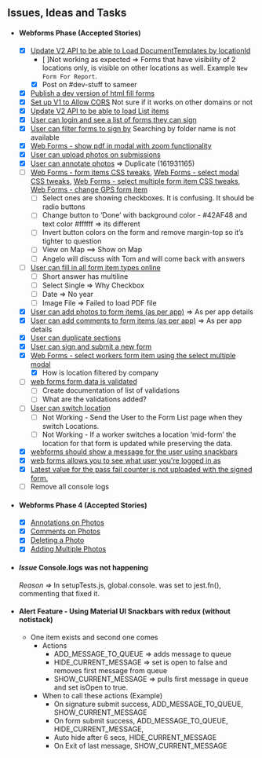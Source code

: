 ## Issues, Ideas and Tasks


- #### Webforms Phase (Accepted Stories)
  - [x] [Update V2 API to be able to Load DocumentTemplates by locationId](https://www.pivotaltracker.com/story/show/160000160)
    - [ ]Not working as expected => Forms that have visibility of 2 locations only, is visible on other locations as well. Example `New Form For Report`. 
    - [x] Post on #dev-stuff to sameer
  - [x] [Publish a dev version of html fill forms](https://www.pivotaltracker.com/story/show/159895120)
  - [x] [Set up V1 to Allow CORS](https://www.pivotaltracker.com/story/show/160268031)
      Not sure if it works on other domains or not
  - [x] [Update V2 API to be able to load List items](https://www.pivotaltracker.com/story/show/160587976)
  - [x] [User can login and see a list of forms they can sign](https://www.pivotaltracker.com/story/show/159023665)
  - [x] [User can filter forms to sign by](https://www.pivotaltracker.com/story/show/159023672)
      Searching by folder name is not available
  - [x] [Web Forms - show pdf in modal with zoom functionality](https://www.pivotaltracker.com/story/show/161484930)
  - [x] [User can upload photos on submissions](https://www.pivotaltracker.com/story/show/159023492)
  - [x] [User can annotate photos](https://www.pivotaltracker.com/story/show/159023495) => Duplicate (161931165)
  - [ ] [Web Forms - form items CSS tweaks](https://www.pivotaltracker.com/story/show/161299881),
[Web Forms - select modal CSS tweaks](https://www.pivotaltracker.com/story/show/161446295),
[Web Forms - select multiple form item CSS tweaks](https://www.pivotaltracker.com/story/show/161299944),
[Web Forms - change GPS form item](https://www.pivotaltracker.com/story/show/161586593)
    - [ ] Select ones are showing checkboxes. It is confusing. It should be radio buttons
    - [ ] Change button to ‘Done’  with background color - #42AF48 and text color #ffffff => its different
    - [ ] Invert button colors on the form and remove margin-top so it’s tighter to question
    - [ ] View on Map ==> Show on Map
    - [ ] Angelo will discuss with Tom and will come back with answers
  - [ ] [User can fill in all form item types online](https://www.pivotaltracker.com/story/show/158811777)
    - [ ] Short answer has multiline
    - [ ] Select Single => Why Checkbox
    - [ ] Date => No year
    - [ ] Image File => Failed to load PDF file 
  - [x] [User can add photos to form items (as per app)](https://www.pivotaltracker.com/story/show/159023660) => As per app details
  - [x] [User can add comments to form items (as per app)](https://www.pivotaltracker.com/story/show/159023571) => As per app details
  - [x] [User can duplicate sections](https://www.pivotaltracker.com/story/show/159427709)
  - [x] [User can sign and submit a new form](https://www.pivotaltracker.com/story/show/159023667)
  - [x] [Web Forms - select workers form item using the select multiple modal](https://www.pivotaltracker.com/story/show/161446211)
    - [x] How is location filtered by company
  - [ ] [web forms form data is validated ](https://www.pivotaltracker.com/story/show/161168646) 
    - [ ] Create documentation of list of validations
    - [ ] What are the validations added?
  - [ ] [User can switch location](https://www.pivotaltracker.com/story/show/162652495)
    - [ ] Not Working - Send the User to the Form List page when they switch Locations.
    - [ ] Not Working - If a worker switches a location ‘mid-form’ the location for that form is updated while preserving the data.
  - [x] [webforms should show a message for the user using snackbars](https://www.pivotaltracker.com/story/show/162645763)
  - [x] [web forms allows you to see what user you're logged in as](https://www.pivotaltracker.com/story/show/162643422)
  - [x] [Latest value for the pass fail counter is not uploaded with the signed form.](https://www.pivotaltracker.com/story/show/162719339)
  - [ ] Remove all console logs

- #### Webforms Phase 4 (Accepted Stories)
  - [x] [Annotations on Photos](https://www.pivotaltracker.com/story/show/161931165)
  - [x] [Comments on Photos](https://www.pivotaltracker.com/story/show/161931099)
  - [x] [Deleting a Photo](https://www.pivotaltracker.com/story/show/161931313)
  - [x] [Adding Multiple Photos](https://www.pivotaltracker.com/story/show/161931387)

- #### *Issue* Console.logs was not happening
  *Reason =>* In setupTests.js, global.console. was set to jest.fn(), commenting that fixed it.

- #### Alert Feature - Using Material UI Snackbars with redux (without notistack)
  - One item exists and second one comes
    - Actions
      - ADD_MESSAGE_TO_QUEUE => adds message to queue
      - HIDE_CURRENT_MESSAGE => set is open to false and removes first message from queue
      - SHOW_CURRENT_MESSAGE => pulls first message in queue and set isOpen to true.
    - When to call these actions (Example)
      - On signature submit success, ADD_MESSAGE_TO_QUEUE, SHOW_CURRENT_MESSAGE
      - On form submit success, ADD_MESSAGE_TO_QUEUE, HIDE_CURRENT_MESSAGE, 
      - Auto hide after 6 secs, HIDE_CURRENT_MESSAGE
      - On Exit of last message, SHOW_CURRENT_MESSAGE


